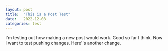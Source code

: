 ```yaml
---
layout: post
title:  "This is a Post Test"
date:   2022-12-08
categories: test
---
```

I'm testing out how making a new post would work. Good so far I think. Now I want to test pushing changes. Here''s another change.